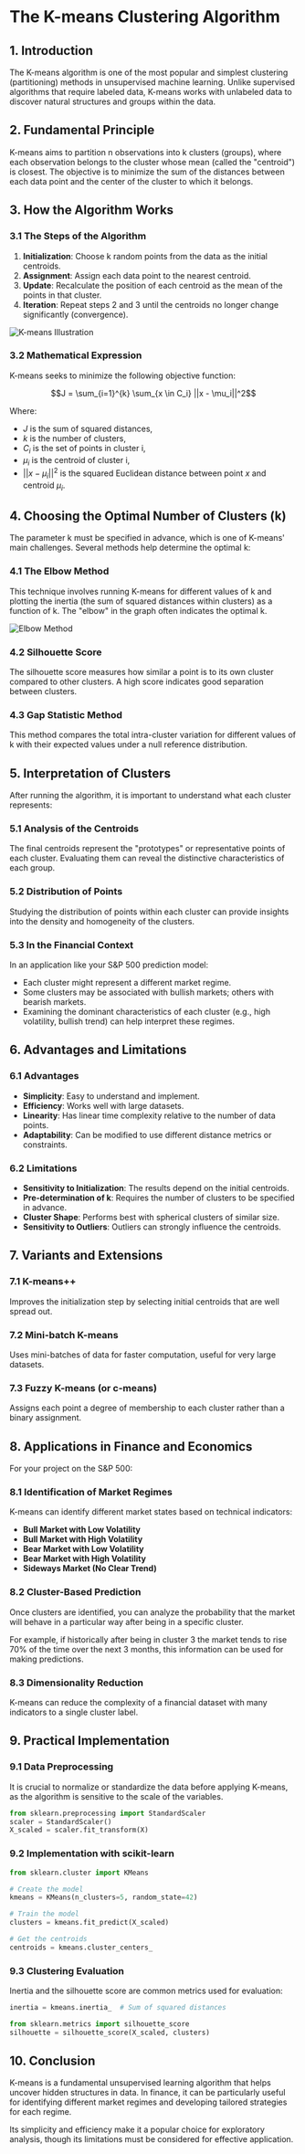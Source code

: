 # The K-means Clustering Algorithm

## 1. Introduction
The K-means algorithm is one of the most popular and simplest clustering (partitioning) methods in unsupervised machine learning. Unlike supervised algorithms that require labeled data, K-means works with unlabeled data to discover natural structures and groups within the data.

## 2. Fundamental Principle
K-means aims to partition n observations into k clusters (groups), where each observation belongs to the cluster whose mean (called the "centroid") is closest. The objective is to minimize the sum of the distances between each data point and the center of the cluster to which it belongs.

## 3. How the Algorithm Works

### 3.1 The Steps of the Algorithm
1. **Initialization**: Choose k random points from the data as the initial centroids.
2. **Assignment**: Assign each data point to the nearest centroid.
3. **Update**: Recalculate the position of each centroid as the mean of the points in that cluster.
4. **Iteration**: Repeat steps 2 and 3 until the centroids no longer change significantly (convergence).

![K-means Illustration](https://upload.wikimedia.org/wikipedia/commons/thumb/e/ea/K-means_convergence.gif/440px-K-means_convergence.gif)

### 3.2 Mathematical Expression
K-means seeks to minimize the following objective function:

$$J = \sum_{i=1}^{k} \sum_{x \in C_i} ||x - \mu_i||^2$$

Where:
- $J$ is the sum of squared distances,
- $k$ is the number of clusters,
- $C_i$ is the set of points in cluster i,
- $\mu_i$ is the centroid of cluster i,
- $||x - \mu_i||^2$ is the squared Euclidean distance between point $x$ and centroid $\mu_i$.

## 4. Choosing the Optimal Number of Clusters (k)

The parameter k must be specified in advance, which is one of K-means' main challenges. Several methods help determine the optimal k:

### 4.1 The Elbow Method
This technique involves running K-means for different values of k and plotting the inertia (the sum of squared distances within clusters) as a function of k. The "elbow" in the graph often indicates the optimal k.

![Elbow Method](https://scikit-learn.org/stable/_images/sphx_glr_plot_kmeans_elbow_001.png)

### 4.2 Silhouette Score
The silhouette score measures how similar a point is to its own cluster compared to other clusters. A high score indicates good separation between clusters.

### 4.3 Gap Statistic Method
This method compares the total intra-cluster variation for different values of k with their expected values under a null reference distribution.

## 5. Interpretation of Clusters

After running the algorithm, it is important to understand what each cluster represents:

### 5.1 Analysis of the Centroids
The final centroids represent the "prototypes" or representative points of each cluster. Evaluating them can reveal the distinctive characteristics of each group.

### 5.2 Distribution of Points
Studying the distribution of points within each cluster can provide insights into the density and homogeneity of the clusters.

### 5.3 In the Financial Context
In an application like your S&P 500 prediction model:
- Each cluster might represent a different market regime.
- Some clusters may be associated with bullish markets; others with bearish markets.
- Examining the dominant characteristics of each cluster (e.g., high volatility, bullish trend) can help interpret these regimes.

## 6. Advantages and Limitations

### 6.1 Advantages
- **Simplicity**: Easy to understand and implement.
- **Efficiency**: Works well with large datasets.
- **Linearity**: Has linear time complexity relative to the number of data points.
- **Adaptability**: Can be modified to use different distance metrics or constraints.

### 6.2 Limitations
- **Sensitivity to Initialization**: The results depend on the initial centroids.
- **Pre-determination of k**: Requires the number of clusters to be specified in advance.
- **Cluster Shape**: Performs best with spherical clusters of similar size.
- **Sensitivity to Outliers**: Outliers can strongly influence the centroids.

## 7. Variants and Extensions

### 7.1 K-means++
Improves the initialization step by selecting initial centroids that are well spread out.

### 7.2 Mini-batch K-means
Uses mini-batches of data for faster computation, useful for very large datasets.

### 7.3 Fuzzy K-means (or c-means)
Assigns each point a degree of membership to each cluster rather than a binary assignment.

## 8. Applications in Finance and Economics

For your project on the S&P 500:

### 8.1 Identification of Market Regimes
K-means can identify different market states based on technical indicators:
- **Bull Market with Low Volatility**
- **Bull Market with High Volatility**
- **Bear Market with Low Volatility**
- **Bear Market with High Volatility**
- **Sideways Market (No Clear Trend)**

### 8.2 Cluster-Based Prediction
Once clusters are identified, you can analyze the probability that the market will behave in a particular way after being in a specific cluster.

For example, if historically after being in cluster 3 the market tends to rise 70% of the time over the next 3 months, this information can be used for making predictions.

### 8.3 Dimensionality Reduction
K-means can reduce the complexity of a financial dataset with many indicators to a single cluster label.

## 9. Practical Implementation

### 9.1 Data Preprocessing
It is crucial to normalize or standardize the data before applying K-means, as the algorithm is sensitive to the scale of the variables.

```python
from sklearn.preprocessing import StandardScaler
scaler = StandardScaler()
X_scaled = scaler.fit_transform(X)
```

### 9.2 Implementation with scikit-learn
```python
from sklearn.cluster import KMeans

# Create the model
kmeans = KMeans(n_clusters=5, random_state=42)

# Train the model
clusters = kmeans.fit_predict(X_scaled)

# Get the centroids
centroids = kmeans.cluster_centers_
```

### 9.3 Clustering Evaluation
Inertia and the silhouette score are common metrics used for evaluation:

```python
inertia = kmeans.inertia_  # Sum of squared distances

from sklearn.metrics import silhouette_score
silhouette = silhouette_score(X_scaled, clusters)
```

## 10. Conclusion

K-means is a fundamental unsupervised learning algorithm that helps uncover hidden structures in data. In finance, it can be particularly useful for identifying different market regimes and developing tailored strategies for each regime.

Its simplicity and efficiency make it a popular choice for exploratory analysis, though its limitations must be considered for effective application.
